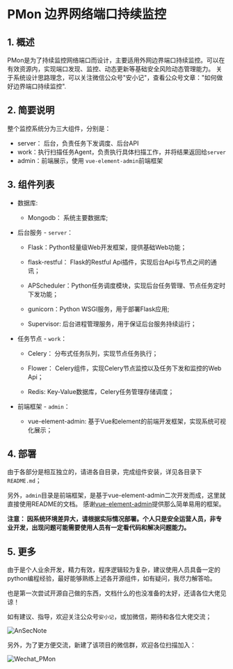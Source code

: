 # PMon 边界网络端口持续监控

## 1. 概述
PMon是为了持续监控网络端口而设计，主要适用外网边界端口持续监控。可以在有效资源内，实现端口发现、监控、动态更新等基础安全风险动态管理能力。
关于系统设计思路理念，可以关注微信公众号"安小记"，查看公众号文章："如何做好边界端口持续监控".


## 2. 简要说明

整个监控系统分为三大组件，分别是：
- server： 后台，负责任务下发调度、后台API 
- work：执行扫描任务Agent，负责执行具体扫描工作，并将结果返回给`server`
- admin：前端展示，使用 `vue-element-admin`前端框架


## 3. 组件列表

- 数据库:
  - Mongodb： 系统主要数据库;

- 后台服务 - `server`：

  - Flask：Python轻量级Web开发框架，提供基础Web功能；

  - flask-restful： Flask的Restful Api插件，实现后台Api与节点之间的通讯；

  - APScheduler：Python任务调度模块，实现后台任务管理、节点任务定时下发功能；

  - gunicorn：Python WSGI服务，用于部署Flask应用;
  - Supervisor: 后台进程管理服务，用于保证后台服务持续运行；

- 任务节点 - `work`：

  - Celery： 分布式任务队列，实现节点任务执行；

  - Flower： Celery组件，实现Celery节点监控以及任务下发和监控的Web Api；
  - Redis: Key-Value数据库，Celery任务管理存储调度；

- 前端框架 - `admin`：
  - vue-element-admin: 基于Vue和element的前端开发框架，实现系统可视化展示；


## 4. 部署

由于各部分是相互独立的，请进各自目录，完成组件安装，详见各目录下`README.md`；

另外，`admin`目录是前端框架，是基于vue-element-admin二次开发而成，这里就直接使用README的文档。
感谢[vue-element-admin](https://github.com/PanJiaChen/vue-element-admin)提供那么简单易用的框架。

**注意： 因系统环境差异大，请根据实际情况部署。个人只是安全运营人员，非专业开发，出现问题可能需要使用人员有一定看代码和解决问题能力。**



## 5. 更多

由于是个人业余开发，精力有效，程序逻辑较为复杂，建议使用人员具备一定的python编程经验，最好能够熟练上述各开源组件，如有疑问，我尽力解答哈。

也是第一次尝试开源自己做的东西，文档什么的也没准备的太好，还请各位大佬见谅！


如有建议、指导，欢迎关注公众号`安小记`，或加微信，期待和各位大佬交流；

![AnSecNote](https://github.com/chiww/PMon/pic/AnSecNote.jpg)

另外，为了更方便交流，新建了该项目的微信群，欢迎各位扫描加入：

![Wechat_PMon](https://github.com/chiww/PMon/pic/Wechat_PMon.JPG)

